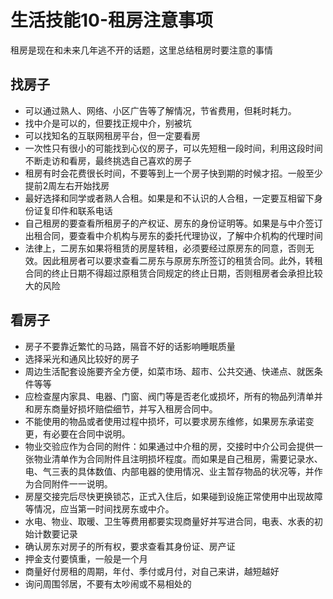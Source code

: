 # 生活技能10-租房注意事项


租房是现在和未来几年逃不开的话题，这里总结租房时要注意的事情

## 找房子

- 可以通过熟人、网络、小区广告等了解情况，节省费用，但耗时耗力。
- 找中介是可以的，但要找正规中介，别被坑
- 可以找知名的互联网租房平台，但一定要看房
- 一次性只有很小的可能找到心仪的房子，可以先短租一段时间，利用这段时间不断走访和看房，最终挑选自己喜欢的房子
- 租房有时会花费很长时间，不要等到上一个房子快到期的时候才招。一般至少提前2周左右开始找房
- 最好选择和同学或者熟人合租。如果是和不认识的人合租，一定要互相留下身份证复印件和联系电话
- 自己租房的要查看所租房子的产权证、房东的身份证明等。如果是与中介签订出租合同，要查看中介机构与房东的委托代理协议，了解中介机构的代理时间
- 法律上，二房东如果将租赁的房屋转租，必须要经过原房东的同意，否则无效。因此租房者可以要求查看二房东与原房东所签订的租赁合同。此外，转租合同的终止日期不得超过原租赁合同规定的终止日期，否则租房者会承担比较大的风险

## 看房子

- 房子不要靠近繁忙的马路，隔音不好的话影响睡眠质量
- 选择采光和通风比较好的房子
- 周边生活配套设施要齐全方便，如菜市场、超市、公共交通、快递点、就医条件等等
- 应检查屋内家具、电器、门窗、阀门等是否老化或损坏，所有的物品列清单并和房东商量好损坏赔偿细节，并写入租房合同中。
- 不能使用的物品或者使用过程中损坏，可以要求房东维修，如果房东承诺变更，有必要在合同中说明。
- 物业交验应作为合同的附件：如果通过中介租的房，交接时中介公司会提供一张物业清单作为合同附件且注明损坏程度。而如果是自己租房，需要记录水、电、气三表的具体数值、内部电器的使用情况、业主暂存物品的状况等，并作为合同附件一一说明。
- 房屋交接完后尽快更换锁芯，正式入住后，如果碰到设施正常使用中出现故障等情况，应当第一时间找房东或中介。
- 水电、物业、取暖、卫生等费用都要实现商量好并写进合同，电表、水表的初始计数要记录
- 确认房东对房子的所有权，要求查看其身份证、房产证
- 押金支付要慎重，一般是一个月
- 商量好付房租的周期，年付、季付或月付，对自己来讲，越短越好
- 询问周围邻居，不要有太吵闹或不易相处的

